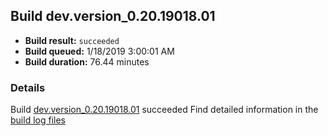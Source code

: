 ## Build dev.version_0.20.19018.01
- **Build result:** `succeeded`
- **Build queued:** 1/18/2019 3:00:01 AM
- **Build duration:** 76.44 minutes
### Details
Build [dev.version_0.20.19018.01](https://winappstudio.visualstudio.com/web/build.aspx?pcguid=a4ef43be-68ce-4195-a619-079b4d9834c2&builduri=vstfs%3a%2f%2f%2fBuild%2fBuild%2f26903) succeeded
Find detailed information in the [build log files](https://uwpctdiags.blob.core.windows.net/buildlogs/dev.version_0.20.19018.01_logs.zip)
